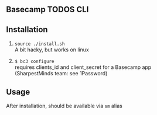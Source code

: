 ## Basecamp TODOS CLI

## Installation
1. `source ./install.sh`  
A bit hacky, but works on linux


1. `$ bc3 configure`  
requires clients_id and client_secret for a Basecamp app  
(SharpestMinds team: see 1Password)


## Usage
After installation, should be available via `sm` alias
